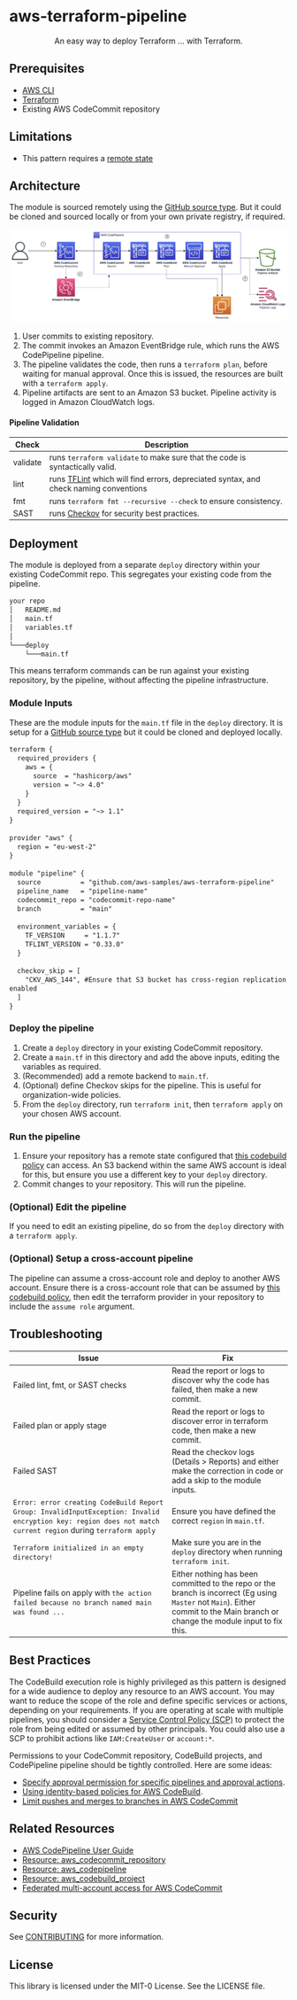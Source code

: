 <p align="center">
<h1> aws-terraform-pipeline</h1>
</p>



<p align="center">
An easy way to deploy Terraform ... with Terraform. 
</p>

## Prerequisites
- [AWS CLI](https://docs.aws.amazon.com/cli/latest/userguide/getting-started-install.html)
- [Terraform](https://learn.hashicorp.com/tutorials/terraform/install-cli)
- Existing AWS CodeCommit repository

## Limitations
- This pattern requires a [remote state](https://developer.hashicorp.com/terraform/language/state/remote)

## Architecture
The module is sourced remotely using the [GitHub source type](https://developer.hashicorp.com/terraform/language/modules/sources#github). But it could be cloned and sourced locally or from your own private registry, if required. 

![image info](./img/architecture.png)

1. User commits to existing repository. 
2. The commit invokes an Amazon EventBridge rule, which runs the AWS CodePipeline pipeline.
3. The pipeline validates the code, then runs a `terraform plan`, before waiting for manual approval. Once this is issued, the resources are built with a `terraform apply`. 
4. Pipeline artifacts are sent to an Amazon S3 bucket. Pipeline activity is logged in Amazon CloudWatch logs. 

#### Pipeline Validation

| Check | Description |
|---|---|
| validate | runs `terraform validate` to make sure that the code is syntactically valid. |
| lint | runs [TFLint](https://github.com/terraform-linters/tflint) which will find errors, depreciated syntax, and check naming conventions |
| fmt | runs `terraform fmt --recursive --check` to ensure consistency. |
| SAST | runs [Checkov](https://www.checkov.io/) for security best practices. |

## Deployment

The module is deployed from a separate `deploy` directory within your existing CodeCommit repo. This segregates your existing code from the pipeline. 

```
your repo
│   README.md
│   main.tf
│   variables.tf    
│
└───deploy
    └───main.tf     
```

This means terraform commands can be run against your existing repository, by the pipeline, without affecting the pipeline infrastructure. 

### Module Inputs

These are the module inputs for the `main.tf` file in the `deploy` directory. It is setup for a [GitHub source type](https://developer.hashicorp.com/terraform/language/modules/sources#github) but it could be cloned and deployed locally. 

```
terraform {
  required_providers {
    aws = {
      source  = "hashicorp/aws"
      version = "~> 4.0"
    }
  }
  required_version = "~> 1.1"
}

provider "aws" {
  region = "eu-west-2" 
}

module "pipeline" {
  source          = "github.com/aws-samples/aws-terraform-pipeline"
  pipeline_name   = "pipeline-name"
  codecommit_repo = "codecommit-repo-name"
  branch          = "main"

  environment_variables = {
    TF_VERSION     = "1.1.7"
    TFLINT_VERSION = "0.33.0"
  }

  checkov_skip = [
    "CKV_AWS_144", #Ensure that S3 bucket has cross-region replication enabled
  ]
}
```

### Deploy the pipeline 
1. Create a `deploy` directory in your existing CodeCommit repository.
2. Create a `main.tf` in this directory and add the above inputs, editing the variables as required.
3. (Recommended) add a remote backend to `main.tf`. 
4. (Optional) define Checkov skips for the pipeline. This is useful for organization-wide policies.
5. From the `deploy` directory, run `terraform init`, then `terraform apply` on your chosen AWS account. 

### Run the pipeline
1. Ensure your repository has a remote state configured that [this codebuild policy](./modules/pipeline/codebuild.tf?plain=1#198) can access. An S3 backend within the same AWS account is ideal for this, but ensure you use a different key to your `deploy` directory. 
2. Commit changes to your repository. This will run the pipeline. 

### (Optional) Edit the pipeline 
If you need to edit an existing pipeline, do so from the `deploy` directory with a `terraform apply`.

### (Optional) Setup a cross-account pipeline
The pipeline can assume a cross-account role and deploy to another AWS account. Ensure there is a cross-account role that can be assumed by [this codebuild policy](./modules/pipeline/codebuild.tf?plain=1#198), then edit the terraform provider in your repository to include the `assume role` argument.

## Troubleshooting

| Issue | Fix |
|---|---|
| Failed lint, fmt, or SAST checks | Read the report or logs to discover why the code has failed, then make a new commit. |
| Failed plan or apply stage | Read the report or logs to discover error in terraform code, then make a new commit. |
| Failed SAST | Read the checkov logs (Details > Reports) and either make the correction in code or add a skip to the module inputs. |
| `Error: error creating CodeBuild Report Group: InvalidInputException: Invalid encryption key: region does not match current region` during `terraform apply` | Ensure you have defined the correct `region` in `main.tf`.  
| `Terraform initialized in an empty directory!` | Make sure you are in the `deploy` directory when running `terraform init`. |
| Pipeline fails on apply with `the action failed because no branch named main was found ...` | Either nothing has been committed to the repo or the branch is incorrect (Eg using `Master` not `Main`). Either commit to the Main branch or change the module input to fix this. |

## Best Practices

The CodeBuild execution role is highly privileged as this pattern is designed for a wide audience to deploy any resource to an AWS account. You may want to reduce the scope of the role and define specific services or actions, depending on your requirements. If you are operating at scale with multiple pipelines, you should consider a [Service Control Policy (SCP)](https://docs.aws.amazon.com/organizations/latest/userguide/orgs_manage_policies_scps.html) to protect the role from being edited or assumed by other principals. You could also use a SCP to prohibit actions like `IAM:CreateUser` or `account:*`. 

Permissions to your CodeCommit repository, CodeBuild projects, and CodePipeline pipeline should be tightly controlled. Here are some ideas:
- [Specify approval permission for specific pipelines and approval actions](https://docs.aws.amazon.com/codepipeline/latest/userguide/approvals-iam-permissions.html#approvals-iam-permissions-limited).
- [Using identity-based policies for AWS CodeBuild](https://docs.aws.amazon.com/codebuild/latest/userguide/auth-and-access-control-iam-identity-based-access-control.html). 
- [Limit pushes and merges to branches in AWS CodeCommit](https://docs.aws.amazon.com/codecommit/latest/userguide/how-to-conditional-branch.html)

## Related Resources

- [AWS CodePipeline User Guide](https://docs.aws.amazon.com/codepipeline/latest/userguide/welcome.html)
- [Resource: aws_codecommit_repository](https://registry.terraform.io/providers/hashicorp/aws/latest/docs/resources/codecommit_repository)
- [Resource: aws_codepipeline](https://registry.terraform.io/providers/hashicorp/aws/latest/docs/resources/codepipeline)
- [Resource: aws_codebuild_project](https://registry.terraform.io/providers/hashicorp/aws/latest/docs/resources/codebuild_project)
- [Federated multi-account access for AWS CodeCommit](https://aws.amazon.com/blogs/devops/federated-multi-account-access-for-aws-codecommit/)

## Security

See [CONTRIBUTING](CONTRIBUTING.md#security-issue-notifications) for more information.

## License

This library is licensed under the MIT-0 License. See the LICENSE file.